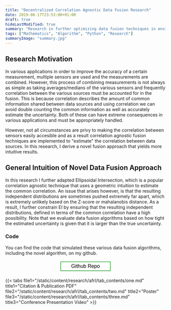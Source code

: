 ```yaml
---
title: "Decentralized Correlation Agnostic Data Fusion Research"
date: 2019-06-17T23:53:00+01:00
draft: true
hideLastModified: true
summary: "Research in further optimizing data fusion techniques in environments where correlation is unknown between two data sources."
tags: ["Mathematics", "Algorithm", "Python", "Research"]
summaryImage: "summary.jpg"
---
```


<style>
.button {
  border: none;
  color: white;
  padding: 4px 32px;
  text-align: center;
  text-decoration: none;
  display: inline-block;
  font-size: 16px;
  margin: 4px 2px;
  transition-duration: 0.4s;
  cursor: pointer;
}

.button1 {
  background-color: white; 
  color: black; 
  border: 2px solid #4CAF50;
}

.button1:hover {
  background-color: #4CAF50;
  color: white;
}

.button2 {
  background-color: white; 
  color: black; 
  border: 2px solid #008CBA;
}

.button2:hover {
  background-color: #008CBA;
  color: white;
}

</style>



## Research Motivation

In various applications in order to improve the accuracy of a certain measurement, multiple sensors are used and the measurements are combined. However, this process of combining measurements is not always as simple as taking averages/medians of the various sensors and frequently correlation between the various sources must be accounted for in the fusion. This is because correlation describes the amount of common information shared between data sources and using correlation we can avoid double counting the common information as well as accurately estimate the uncertainty. Both of these can have extreme consequences in various applications and must be appropriately handled.

However, not all circumstances are privy to making the correlation between sensors easily accesible and as a result correlation agnostic fusion techniques are implemented to "estimate" the correlation between data sources. In this research, I derive a novel fusion approach that yields more intuitive results.

## General Intuition of Novel Data Fusion Approach

In this research I further adapted Ellipsoidal Intersection, which is a popular correlation agnostic technique that uses a geometric intuition to estimate the common correlation. An issue that arises however, is that the resulting independent distributions are sometimes pushed extremely far apart, which is extremely unlikely based on the Z-score or mahalanobis distance. As a result, I further constrain EI by ensuring that the resulting independent distributions, defined in terms of the common correlation have a high possibility. Note that we evaluate data fusion algorithms based on how tight the estimated uncertainty is given that it is larger than the true uncertainty.

### Code
You can find the code that simulated these various data fusion algorithms, including the novel algorithm, on my github.

<div align = "center">
<button class="button button1" onclick="document.location='https://github.com/Aryan-Naveen/AFRL_dataFusion'">Github Repo</button>
</div>

<br>
{{< tabs
    file1="/static/content/research/afrl/tab_contents/one.md" title1="Citation & Publication PDF" 
    file2="/static/content/research/afrl/tab_contents/two.md" title2="Poster" 
    file3="/static/content/research/afrl/tab_contents/three.md" title3="Conference Presentation Video" 
>}}
